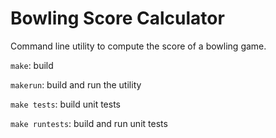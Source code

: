 # Bowling Score Calculator

Command line utility to compute the score of a bowling game.

`make`: build

`makerun`: build and run the utility

`make tests`: build unit tests

`make runtests`: build and run unit tests